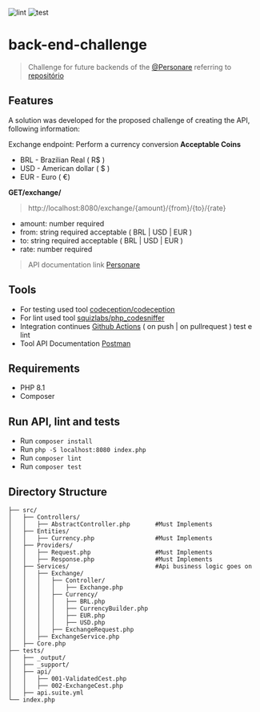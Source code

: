 ![lint](https://github.com/emanuelinacio/back-end-challenge-private/actions/workflows/lint.yml/badge.svg) ![test](https://github.com/emanuelinacio/back-end-challenge-private/actions/workflows/test.yml/badge.svg) 
# back-end-challenge

> Challenge for future backends of the [@Personare](https://github.com/Personare) referring to [repositório](https://github.com/emanuelinacio/back-end-challenge-personare)

## Features

A solution was developed for the proposed challenge of creating the API, following information:

Exchange endpoint: Perform a currency conversion **Acceptable Coins**
* BRL - Brazilian Real ( R$ )
* USD - American dollar ( $ )
* EUR - Euro ( €)

**GET/exchange/**

> http://localhost:8080/exchange/{amount}/{from}/{to}/{rate}

* amount: number required
* from: string required acceptable ( BRL | USD | EUR )
* to: string required acceptable ( BRL | USD | EUR )
* rate: number required


> API documentation link [Personare](https://documenter.getpostman.com/view/19400342/UyxoiQ4e)

## Tools
* For testing used tool [codeception/codeception](https://packagist.org/packages/codeception/codeception)
* For lint used tool [squizlabs/php_codesniffer](https://packagist.org/packages/squizlabs/php_codesniffer)
* Integration continues [Github Actions](https://docs.github.com/en/actions/using-workflows/workflow-syntax-for-github-actions) ( on push | on pullrequest ) test e lint
* Tool API Documentation [Postman](https://www.postman.com/)

## Requirements

* PHP 8.1
* Composer

## Run API, lint and tests

* Run `composer install`
* Run `php -S localhost:8080 index.php`
* Run `composer lint` 
* Run `composer test`

## Directory Structure
```shell
├── src/  
│   ├── Controllers/
│   │   ├── AbstractController.php       #Must Implements
│   ├── Entities/
│   │   ├── Currency.php                 #Must Implements
│   ├── Providers/
│   │   ├── Request.php                  #Must Implements
│   │   ├── Response.php                 #Must Implements
│   ├── Services/                        #Api business logic goes on
│   │   ├── Exchange/
│   │   │   ├── Controller/
│   │   │   │   ├── Exchange.php
│   │   │   ├── Currency/
│   │   │   │   ├── BRL.php
│   │   │   │   ├── CurrencyBuilder.php
│   │   │   │   ├── EUR.php
│   │   │   │   ├── USD.php
│   │   │   ├── ExchangeRequest.php
│   │   ├── ExchangeService.php
│   ├── Core.php
├── tests/  
│   ├── _output/
│   ├── _support/
│   ├── api/
│   │   ├── 001-ValidatedCest.php
│   │   ├── 002-ExchangeCest.php
│   ├── api.suite.yml
└── index.php 
